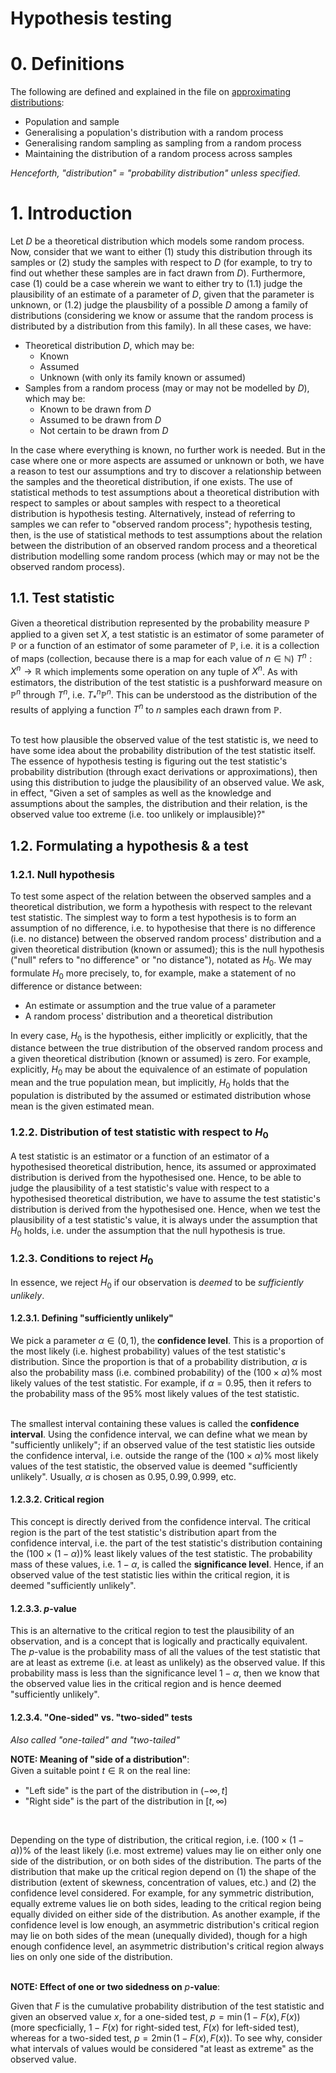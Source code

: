 # Hypothesis testing

# 0. Definitions
The following are defined and explained in the file on [approximating distributions](https://github.com/pranigopu/appliedStatistics/blob/60da65c6de1fb42cc2ffb0a1dd8523a3429d937f/expansion/approximatingDistributions.md):

- Population and sample
- Generalising a population's distribution with a random process
- Generalising random sampling as sampling from a random process
- Maintaining the distribution of a random process across samples

_Henceforth, "distribution" = "probability distribution" unless specified._

# 1. Introduction
Let $D$ be a theoretical distribution which models some random process. Now, consider that we want to either (1) study this distribution through its samples or (2) study the samples with respect to $D$ (for example, to try to find out whether these samples are in fact drawn from $D$). Furthermore, case (1) could be a case wherein we want to either try to (1.1) judge the plausibility of an estimate of a parameter of $D$, given that the parameter is unknown, or (1.2) judge the plausbility of a possible $D$ among a family of distributions (considering we know or assume that the random process is distributed by a distribution from this family). In all these cases, we have:

- Theoretical distribution $D$, which may be:
    - Known
    - Assumed
    - Unknown (with only its family known or assumed)
- Samples from a random process (may or may not be modelled by $D$), which may be:
    - Known to be drawn from $D$
    - Assumed to be drawn from $D$
    - Not certain to be drawn from $D$

In the case where everything is known, no further work is needed. But in the case where one or more aspects are assumed or unknown or both, we have a reason to test our assumptions and try to discover a relationship between the samples and the theoretical distribution, if one exists. The use of statistical methods to test assumptions about a theoretical distribution with respect to samples or about samples with respect to a theoretical distribution is hypothesis testing. Alternatively, instead of referring to samples we can refer to "observed random process"; hypothesis testing, then, is the use of statistical methods to test assumptions about the relation between the distribution of an observed random process and a theoretical distribution modelling some random process (which may or may not be the observed random process).

## 1.1. Test statistic
Given a theoretical distribution represented by the probability measure $\mathbb{P}$ applied to a given set $X$, a test statistic is an estimator of some parameter of $\mathbb{P}$ or a function of an estimator of some parameter of $\mathbb{P}$, i.e. it is a collection of maps (collection, because there is a map for each value of $n \in \mathbb{N}$) $T^n:X^n \rightarrow \mathbb{R}$ which implements some operation on any tuple of $X^n$. As with estimators, the distribution of the test statistic is a pushforward measure on $\mathbb{P}^n$ through $T^n$, i.e. $T^n_*\mathbb{P}^n$. This can be understood as the distribution of the results of applying a function $T^n$ to $n$ samples each drawn from $\mathbb{P}$.
<br><br>

To test how plausible the observed value of the test statistic is, we need to have some idea about the probability distribution of the test statistic itself. The essence of hypothesis testing is figuring out the test statistic's probability distribution (through exact derivations or approximations), then using this distribution to judge the plausibility of an observed value. We ask, in effect, "Given a set of samples as well as the knowledge and assumptions about the samples, the distribution and their relation, is the observed value too extreme (i.e. too unlikely or implausible)?"

## 1.2. Formulating a hypothesis & a test
### 1.2.1. Null hypothesis
To test some aspect of the relation between the observed samples and a theoretical distribution, we form a hypothesis with respect to the relevant test statistic. The simplest way to form a test hypothesis is to form an assumption of no difference, i.e. to hypothesise that there is no difference (i.e. no distance) between the observed random process' distribution and a given theoretical distribution (known or assumed); this is the null hypothesis ("null" refers to "no difference" or "no distance"), notated as $H_0$. We may formulate $H_0$ more precisely, to, for example, make a statement of no difference or distance between:

- An estimate or assumption and the true value of a parameter
- A random process' distribution and a theoretical distribution

In every case, $H_0$ is the hypothesis, either implicitly or explicitly, that the distance between the true distribution of the observed random process and a given theoretical distribution (known or assumed) is zero. For example, explicitly, $H_0$ may be about the equivalence of an estimate of population mean and the true population mean, but implicitly, $H_0$ holds that the population is distributed by the assumed or estimated distribution whose mean is the given estimated mean.

### 1.2.2. Distribution of test statistic with respect to $H_0$
A test statistic is an estimator or a function of an estimator of a hypothesised theoretical distribution, hence, its assumed or approximated distribution is derived from the hypothesised one. Hence, to be able to judge the plausibility of a test statistic's value with respect to a hypothesised theoretical distribution, we have to assume the test statistic's distribution is derived from the hypothesised one. Hence, when we test the plausibility of a test statistic's value, it is always under the assumption that $H_0$ holds, i.e. under the assumption that the null hypothesis is true.

### 1.2.3. Conditions to reject $H_0$
In essence, we reject $H_0$ if our observation is _deemed_ to be _sufficiently unlikely_.

#### 1.2.3.1. Defining "sufficiently unlikely"
We pick a parameter $\alpha \in (0, 1)$, the **confidence level**. This is a proportion of the most likely (i.e. highest probability) values of the test statistic's distribution. Since the proportion is that of a probability distribution, $\alpha$ is also the probability mass (i.e. combined probability) of the $(100 \times \alpha)$% most likely values of the test statistic. For example, if $\alpha = 0.95$, then it refers to the probability mass of the $95$% most likely values of the test statistic.
<br><br>

The smallest interval containing these values is called the **confidence interval**. Using the confidence interval, we can define what we mean by "sufficiently unlikely"; if an observed value of the test statistic lies outside the confidence interval, i.e. outside the range of the $(100 \times \alpha)$% most likely values of the test statistic, the observed value is deemed "sufficiently unlikely". Usually, $\alpha$ is chosen as $0.95, 0.99, 0.999,$ etc.

#### 1.2.3.2. Critical region
This concept is directly derived from the confidence interval. The critical region is the part of the test statistic's distribution apart from the confidence interval, i.e. the part of the test statistic's distribution containing the $(100 \times (1 - \alpha))$% least likely values of the test statistic. The probability mass of these values, i.e. $1 - \alpha$, is called the **significance level**. Hence, if an observed value of the test statistic lies within the critical region, it is deemed "sufficiently unlikely".

#### 1.2.3.3. $p$-value
This is an alternative to the critical region to test the plausibility of an observation, and is a concept that is logically and practically equivalent. The $p$-value is the probability mass of all the values of the test statistic that are at least as extreme (i.e. at least as unlikely) as the observed value. If this probability mass is less than the significance level $1 - \alpha$, then we know that the observed value lies in the critical region and is hence deemed "sufficiently unlikely".

#### 1.2.3.4. "One-sided" vs. "two-sided" tests
_Also called "one-tailed" and "two-tailed"_

**NOTE: Meaning of "side of a distribution"**:<br>Given a suitable point $t \in \mathbb{R}$ on the real line:

- "Left side" is the part of the distribution in $(-\infty, t]$
- "Right side" is the part of the distribution in $[t, \infty)$

<br>

Depending on the type of distribution, the critical region, i.e. $(100 \times (1-\alpha))$% of the least likely (i.e. most extreme) values may lie on either only one side of the distribution, or on both sides of the distribution. The parts of the distribution that make up the critical region depend on (1) the shape of the distribution (extent of skewness, concentration of values, etc.) and (2) the confidence level considered. For example, for any symmetric distribution, equally extreme values lie on both sides, leading to the critical region being equally divided on either side of the distribution. As another example, if the confidence level is low enough, an asymmetric distribution's critical region may lie on both sides of the mean (unequally divided), though for a high enough confidence level, an asymmetric distribution's critical region always lies on only one side of the distribution.
<br><br>

**NOTE: Effect of one or two sidedness on** $p$**-value**: 

Given that $F$ is the cumulative probability distribution of the test statistic and given an observed value $x$, for a one-sided test, $p = \min(1-F(x), F(x))$ (more specficially, $1-F(x)$ for right-sided test, $F(x)$ for left-sided test), whereas for a two-sided test, $p = 2\min(1-F(x), F(x))$. To see why, consider what intervals of values would be considered "at least as extreme" as the observed value.
